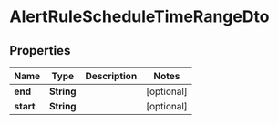 # AlertRuleScheduleTimeRangeDto

## Properties

| Name      | Type       | Description | Notes      |
| --------- | ---------- | ----------- | ---------- |
| **end**   | **String** |             | [optional] |
| **start** | **String** |             | [optional] |
